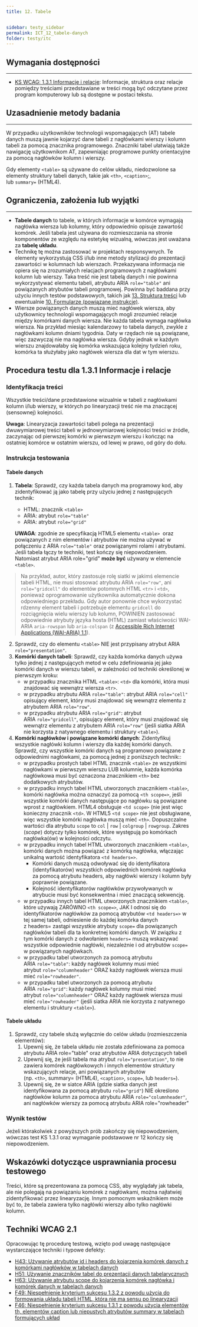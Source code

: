 ```yaml
---
title: 12. Tabele


sidebar: testy_sidebar
permalink: ICT_12_tabele-danych
folder: testy/itc
---
```


## Wymagania dostępności
--------------------------
-   [KS WCAG: 1.3.1 Informacje i relacje](https://wcag.lepszyweb.pl/#info-and-relationships): Informacje, struktura oraz relacje pomiędzy treściami przedstawiane w treści mogą być odczytane przez program komputerowy lub są dostępne w postaci tekstu.

## Uzasadnienie metody badania
------------------------------
W przypadku użytkowników technologii wspomagających (AT) tabele danych muszą jawnie kojarzyć dane tabeli z nagłówkami wierszy i kolumn tabeli za pomocą znacznika programowego. Znaczniki tabel ułatwiają także nawigację użytkownikom AT, zapewniając programowe punkty orientacyjne za pomocą nagłówków kolumn i wierszy.

Gdy elementy `<table>` są używane do celów układu, niedozwolone sa elementy struktury tabeli danych, takie jak `<th>`, `<caption>`;, lub `summary=` (HTML4).


## Ograniczenia, założenia lub wyjątki
--------------------------------------
-   **Tabele danych** to tabele, w których informacje w komórce wymagają nagłówka wiersza lub kolumny, który odpowiednio opisuje zawartość komórek. Jeśli tabela jest używana do rozmieszczania na stronie komponentów ze względu na estetykę wizualną, wówczas jest uważana za **tabelę układu**.
-   Technikę tę można zastosować w  projektach responsywnych. Te elementy wykorzystują CSS i/lub inne metody stylizacji do prezentacji zawartości w kolumnach lub wierszach. Przekazywana informacja nie opiera się na zrozumiałych relacjach programowych z nagłówkami kolumn lub wierszy. Taka treść nie jest tabelą danych i nie powinna wykorzystywać elementu tabeli, atrybutu ARIA `role="table"` ani powiązanych atrybutów tabeli programowej. Powinna być baddana przy użyciu innych testów podstawowych, takich jak [13. Struktura treści](13_StrukturaTresci.md) lub ewentualnie [10. Formularze (powiązane instrukcje)](ICT_10_formularze.md).
-   Wiersze powiązanych danych muszą mieć nagłówek wiersza, aby użytkownicy technologii wspomagających mogli zrozumieć relacje między komórkami danych wiersza. Nie każda tabela wymaga nagłówka wiersza. Na przykład miesiąc kalendarzowy to tabela danych, zwykle z nagłówkami kolumn dniami tygodnia. Daty w rzędach nie są powiązane, więc zazwyczaj nie ma nagłówka wiersza. Gdyby jednak w każdym wierszu znajdowałaby się komórka wskazująca kolejny tydzień roku, komórka ta służyłaby jako nagłówek wiersza dla dat w tym wierszu.

## Procedura testu dla 1.3.1 Informacje i relacje

### Identyfikacja treści
Wszystkie treści/dane przedstawione wizualnie w tabeli z nagłówkami kolumn i/lub wierszy, w których po linearyzacji treść nie ma znaczącej (sensownej) kolejności.

**Uwaga**: Linearyzacja zawartości tabeli polega na prezentacji dwuwymiarowej treści tabeli w jednowymiarowej kolejności treści w źródle, zaczynając od pierwszej komórki w pierwszym wierszu i kończąc na ostatniej komórce w ostatnim wierszu, od lewej w prawo, od góry do dołu.


### Instrukcja testowania

#### Tabele danych
1.  **Tabela**: Sprawdź, czy każda tabela danych ma programowy kod, aby zidentyfikować ją jako tabelę przy użyciu jednej z następujących technik:
    -   HTML: znacznik `<table>`
    -   ARIA: atrybut `role="table"`
    -   ARIA: atrybut `role="grid"`

    **UWAGA**: zgodnie ze specyfikacją HTML5 elementu `<table>`  oraz powiązanych z nim elementów i&nbsp;atrybutów nie można używać w połączeniu z&nbsp;ARIA `role="table"` oraz powiązanymi rolami i&nbsp;atrybutami. Jeśli tabela łączy te techniki, test kończy się niepowodzeniem. Natomiast atrybut ARIA role="grid" **może  być** używany w&nbsp;elemencie `<table>`.

> Na przykład, autor, który zastosuje rolę siatki w jakimś elemencie tabeli HTML, nie musi stosować atrybutu ARIA `role="row"`, ani `role="gridcell"` do elementów potomnych HTML `<tr>` i `<td>`, ponieważ oprogramowanie użytkownika automatycznie dokona odpowiedniego przekładu. Gdy autor ponownie chce wykorzystać rdzenny element tabeli i potrzebuje elementu `gridcell` do rozciągnięcia wielu wierszy lub kolumn, POWINIEN zastosować odpowiednie atrybuty języka hosta (HTML) zamiast właściwości WAI-ARIA `aria-rowspan`  lub `aria-colspan` (z [Accessible Rich Internet Applications (WAI-ARIA) 1.1](https://www.w3.org/TR/wai-aria-1.1/grid-0)).

2.  Sprawdź, czy do elementu `<table>` NIE jest przypisany atrybut ARIA `role="presentation"`.
3.  **Komórki danych tabeli**: Sprawdź, czy każda komórka danych używa tylko jednej z następujących metod w celu zdefiniowania jej jako komórki danych w wierszu tabeli, w zależności od techniki określonej w pierwszym kroku:
    -   w przypadku znacznika HTML `<table>`: `<td>` dla komórki, która musi znajdować się wewnątrz wiersza `<tr>`.
    -   w przypadku atrybutu ARIA `role="table"`: atrybut ARIA `role="cell"` opisujący element, który musi znajdować się wewnątrz elementu z atrybutem ARIA `role="row"`.
    -   w przypadku atrybutu ARIA `role="grid"`: atrybut ARIA `role="gridcell"`, opisujący element, który musi znajdować się wewnątrz elementu z atrybutem ARIA `role="row"` (jeśli siatka ARIA nie korzysta z natywnego elementu i struktury `<table>`).
4.  **Komórki nagłówków i powiązane komórki danych**: Zidentyfikuj wszystkie nagłówki kolumn i wierszy dla każdej komórki danych. Sprawdź, czy wszystkie komórki danych są programowo powiązane z odpowiednimi nagłówkami, za pomocą jednej z poniższych technik::
    -   w przypadku prostych tabel HTML znacznik `<table>` ze wszystkimi nagłówkami w pierwszym wierszu LUB kolumnie, każda komórka nagłówkowa musi być oznaczona znacznikiem `<th>` bez dodatkowych atrybutów.
    -   w przypadku innych tabel HTML utworzonych znacznikiem `<table>`, komórki nagłówka można oznaczyć za pomocą `<th scope=>`, jeśli wszystkie komórki danych następujące po nagłówku są powiązane wprost z nagłówkiem. HTML4 obsługuje `<td scope>` (nie jest więc konieczny znacznik `<td>`. W HTML5 `<td scope>` nie jest obsługiwane, więc wszystkie komórki nagłówka muszą mieć `<th>`. Dopuszczalne wartości dla atrybutu `scope` to `col` &vert; `row` &vert; `colgroup` &vert; `rowgroup`.  Zakres (*scope*) dotyczy tylko komórek, które występują po komórkach nagłówka(ów) w kolejności odczytu.
    -   w przypadku innych tabel HTML utworzonych znacznikiem `<table>`, komórki danych można powiązać z komórką nagłówka, włączając unikalną wartość identyfikatora `<td headers=>`.
        -   Komórki danych muszą odwoływać się do identyfikatora (identyfikatorów) wszystkich odpowiednich komórek nagłówka za pomocą atrybutu headers, aby nagłówki wierszy i kolumn były poprawnie powiązane.
        -   Kolejność identyfikatorów nagłówków przywoływanych w atrybucie musi być konsekwentna i mieć znaczącą sekwencję.
    -   w przypadku innych tabel HTML utworzonych znacznikiem `<table>`,  które używają ZARÓWNO `<th scope=>`, JAK I odnosi się do identyfikatorów nagłówków za pomocą atrybutów `<td headers=>` w tej samej tabeli, odniesienie do każdej komórka danych z headers= zastąpi wszystkie atrybuty `scope=` dla powiązanych nagłówków tabeli dla ta konkretnej komórki danych. W związku z tym komórki danych z odwołaniem `headers=` muszą wskazywać wszystkie odpowiednie nagłówki, niezależnie i od atrybutów `scope=` w powiązanych nagłówkach.
    -   w przypadku tabel utworzonych za pomocą atrybutu ARIA `role="table"`: każdy nagłówek kolumny musi mieć atrybut `role="columnheader"` ORAZ każdy nagłówek wiersza musi mieć `role="rowheader"`.
    -   w przypadku tabel utworzonych za pomocą atrybutu ARIA `role="grid"`: każdy nagłówek kolumny musi mieć atrybut `role="columnheader"` ORAZ każdy nagłówek wiersza musi mieć `role="rowheader"` (jeśli siatka ARIA nie korzysta z natywnego elementu i struktury `<table>`).

#### Tabele układu
1.  Sprawdź, czy tabele służą wyłącznie do celów układu (rozmieszczenia elementów):
    1.  Upewnij się, że tabela układu nie została zdefiniowana za pomoca atrybutu ARIA role="table" oraz atrybutów ARIA dotyczących tabeli
    2.  Upewnij się, że jeśli tabela ma atrybut `role="presentation"`, to nie zawiera komórek nagłówkowych i innych elementów struktury wskazujących relacje, ani powiązanych atrybutów (np. `<th>`, summary= (HTML4), `<caption>`, `scope=`, lub `headers=`).
    3.  Upewnij się, że w siatce ARIA (gdzie siatka danych jest identyfikowana za pomocą atrybutu `role="grid"`) NIE określono nagłówków kolumn za pomoca atrybutu ARIA `role="columnheader"`, ani nagłówków wierszy za pomocą atrybutu ARIA role="rowheader"

### Wynik testów
Jeżeli którakolwiek z powyższych prób zakończy się niepowodzeniem, wówczas test KS 1.3.1 oraz wymaganie podstawowe nr 12 kończy się niepowodzeniem.

##  Wskazówki dotyczące usprawniania procesu testowego

Treści, które są prezentowana za pomocą CSS, aby wyglądały jak tabela, ale nie polegają na powiązaniu komórek z nagłówkami, można najłatwiej zidentyfikować przez linearyzację. Innym pomocnym wskaźnikiem może być to, że tabela zawiera tylko nagłówki wierszy albo tylko nagłówki kolumn.


## Techniki WCAG 2.1
Opracowując tę procedurę testową, wzięto pod uwagę następujące wystarczające techniki i typowe defekty:
-   [H43: Używanie atrybutów id i headers do kojarzenia komórek danych z komórkami nagłówków w tabelach danych](https://www.w3.org/TR/WCAG20-TECHS/H43.html)
-   [H51: Używanie znaczników tabel do prezentacji danych tabelarycznych](https://www.w3.org/TR/WCAG20-TECHS/H51.html)
-   [H63: Używanie atrybutu scope do kojarzenia komórek nagłówka i komórek danych w tabelach danych](https://www.w3.org/TR/WCAG20-TECHS/H63.html)
-   [F49: Niespełnienie kryterium sukcesu 1.3.2 z powodu użycia do formowania układu tabeli HTML, która nie ma sensu po linearyzacji](https://www.w3.org/TR/WCAG20-TECHS/F49.html)
-   [F46: Niespełnienie kryterium sukcesu 1.3.1 z powodu użycia elementów th, elementów caption lub niepustych atrybutów summary w tabelach formujących układ](http://www.w3.org/TR/WCAG20-TECHS/F46.html)

